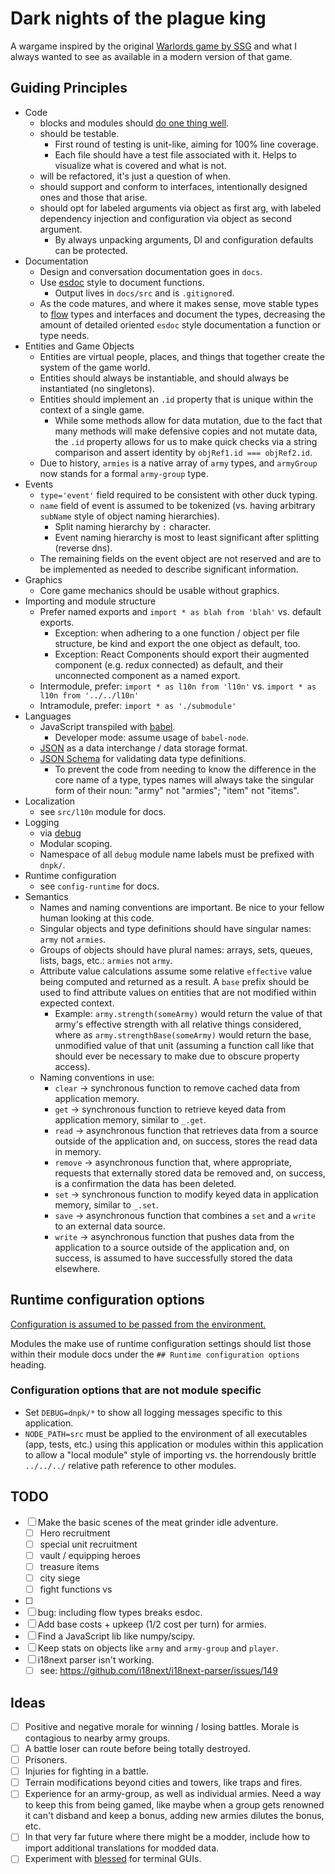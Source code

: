 # Dark nights of the plague king

A wargame inspired by the original [Warlords game by SSG](https://en.wikipedia.org/wiki/Warlords_(1990_video_game)) and what I always wanted to see as available in a modern version of that game.

## Guiding Principles

* Code
    * blocks and modules should [do one thing well](https://en.wikipedia.org/wiki/Unix_philosophy).
    * should be testable.
        * First round of testing is unit-like, aiming for 100% line coverage.
        * Each file should have a test file associated with it. Helps to visualize what is covered and what is not.
    * will be refactored, it's just a question of when.
    * should support and conform to interfaces, intentionally designed ones and those that arise.
    * should opt for labeled arguments via object as first arg, with labeled dependency injection and configuration via object as second argument.
        * By always unpacking arguments, DI and configuration defaults can be protected.
* Documentation
    * Design and conversation documentation goes in `docs`.
    * Use [esdoc](https://esdoc.org/) style to document functions.
        * Output lives in `docs/src` and is `.gitignore`d.
    * As the code matures, and where it makes sense, move stable types to [flow](https://flow.org/) types and interfaces and document the types, decreasing the amount of detailed oriented `esdoc` style documentation a function or type needs.
* Entities and Game Objects
    * Entities are virtual people, places, and things that together create the system of the game world.
    * Entities should always be instantiable, and should always be instantiated (no singletons).
    * Entities should implement an `.id` property that is unique within the context of a single game.
        * While some methods allow for data mutation, due to the fact that many methods will make defensive copies and not mutate data, the `.id` property allows for us to make quick checks via a string comparison and assert identity by `objRef1.id === objRef2.id`.
    * Due to history, `armies` is a native array of `army` types, and `armyGroup` now stands for a formal `army-group` type.
* Events
    * `type='event'` field required to be consistent with other duck typing.
    * `name` field of event is assumed to be tokenized (vs. having arbitrary `subName` style of object naming hierarchies).
        * Split naming hierarchy by `:` character.
        * Event naming hierarchy is most to least significant after splitting (reverse dns).
    * The remaining fields on the event object are not reserved and are to be implemented as needed to describe significant information.
* Graphics
    * Core game mechanics should be usable without graphics.
* Importing and module structure
    * Prefer named exports and `import * as blah from 'blah'` vs. default exports.
        * Exception: when adhering to a one function / object per file structure, be kind and export the one object as default, too.
        * Exception: React Components should export their augmented component (e.g. redux connected) as default, and their unconnected component as a named export.
    * Intermodule, prefer: `import * as l10n from 'l10n'` vs. `import * as l10n from '../../l10n'`
    * Intramodule, prefer: `import * as './submodule'`
* Languages
    * JavaScript transpiled with [babel](https://babeljs.io/).
        * Developer mode: assume usage of `babel-node`.
    * [JSON](http://json.org/) as a data interchange / data storage format.
    * [JSON Schema](https://json-schema.org) for validating data type definitions.
        * To prevent the code from needing to know the difference in the core name of a type, types names will always take the singular form of their noun: "army" not "armies"; "item" not "items".
* Localization
    * see `src/l10n` module for docs.
* Logging
    * via [debug](https://github.com/visionmedia/debug)
    * Modular scoping.
    * Namespace of all `debug` module name labels must be prefixed with `dnpk/`.
* Runtime configuration
    * see `config-runtime` for docs.
* Semantics
    * Names and naming conventions are important. Be nice to your fellow human looking at this code.
    * Singular objects and type definitions should have singular names: `army` not `armies`.
    * Groups of objects should have plural names: arrays, sets, queues, lists, bags, etc.: `armies` not `army`.
    * Attribute value calculations assume some relative `effective` value being computed and returned as a result. A `base` prefix should be used to find attribute values on entities that are not modified within expected context.
        * Example: `army.strength(someArmy)` would return the value of that army's effective strength with all relative things considered, where as `army.strengthBase(someArmy)` would return the base, unmodified value of that unit (assuming a function call like that should ever be necessary to make due to obscure property access).
    * Naming conventions in use:
        * `clear` -> synchronous function to remove cached data from application memory.
        * `get` -> synchronous function to retrieve keyed data from application memory, similar to `_.get`.
        * `read` -> asynchronous function that retrieves data from a source outside of the application and, on success, stores the read data in memory.
        * `remove` -> asynchronous function that, where appropriate, requests that externally stored data be removed and, on success, is a confirmation the data has been deleted.
        * `set` -> synchronous function to modify keyed data in application memory, similar to `_.set`.
        * `save` -> asynchronous function that combines a `set` and a `write` to an external data source.
        * `write` -> asynchronous function that pushes data from the application to a source outside of the application and, on success, is assumed to have successfully stored the data elsewhere.

## Runtime configuration options

[Configuration is assumed to be passed from the environment.](https://12factor.net/config)

Modules the make use of runtime configuration settings should list those within their module docs under the `## Runtime configuration options` heading.

### Configuration options that are not module specific

* Set `DEBUG=dnpk/*` to show all logging messages specific to this application.
* `NODE_PATH=src` must be applied to the environment of all executables (app, tests, etc.) using this application or modules within this application to allow a "local module" style of importing vs. the horrendously brittle `../../../` relative path reference to other modules.

## TODO

- [ ] Make the basic scenes of the meat grinder idle adventure.
    - [ ] Hero recruitment
    - [ ] special unit recruitment
    - [ ] vault / equipping heroes
    - [ ] treasure items
    - [ ] city siege
    - [ ] fight functions vs
- [ ]
- [ ] bug: including flow types breaks esdoc.
- [ ] Add base costs + upkeep (1/2 cost per turn) for armies.
- [ ] Find a JavaScript lib like numpy/scipy.
- [ ] Keep stats on objects like `army` and `army-group` and `player`.
- [ ] i18next parser isn't working.
    - [ ] see: https://github.com/i18next/i18next-parser/issues/149

## Ideas

- [ ] Positive and negative morale for winning / losing battles. Morale is contagious to nearby army groups.
- [ ] A battle loser can route before being totally destroyed.
- [ ] Prisoners.
- [ ] Injuries for fighting in a battle.
- [ ] Terrain modifications beyond cities and towers, like traps and fires.
- [ ] Experience for an army-group, as well as individual armies. Need a way to keep this from being gamed, like maybe when a group gets renowned it can't disband and keep a bonus, adding new armies dilutes the bonus, etc.
- [ ] In that very far future where there might be a modder, include how to import additional translations for modded data.
- [ ] Experiment with [blessed](https://github.com/chjj/blessed) for terminal GUIs.
